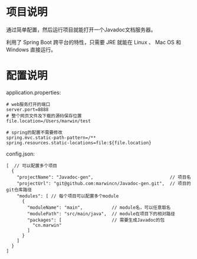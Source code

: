 # 项目说明
通过简单配置，然后运行项目就能打开一个Javadoc文档服务器。

利用了 Spring Boot 跨平台的特性，只需要 JRE 就能在 Linux 、 Mac OS 和 Windows 直接运行。

# 配置说明
application.properties:
```properties
# web服务打开的端口
server.port=8888
# 整个网页文件及下载的源码保存位置
file.location=/Users/marwin/test

# spring的配置不需要修改
spring.mvc.static-path-pattern=/**
spring.resources.static-locations=file:${file.location}
```

config.json:
```
[  // 可以配置多个项目
  {
    "projectName": "Javadoc-gen",                             // 项目名
    "projectUrl": "git@github.com:marwincn/Javadoc-gen.git",  // 项目的git仓库路径
    "modules": [ // 每个项目可以配置多个module
      {
        "moduleName": "main",           // module名，可以任意取名
        "modulePath": "src/main/java",  // module在项目下的相对路径
        "packages": [                   // 需要生成Javadoc的包
          "cn.marwin"
        ]
      }
    ]
  }
]
```
